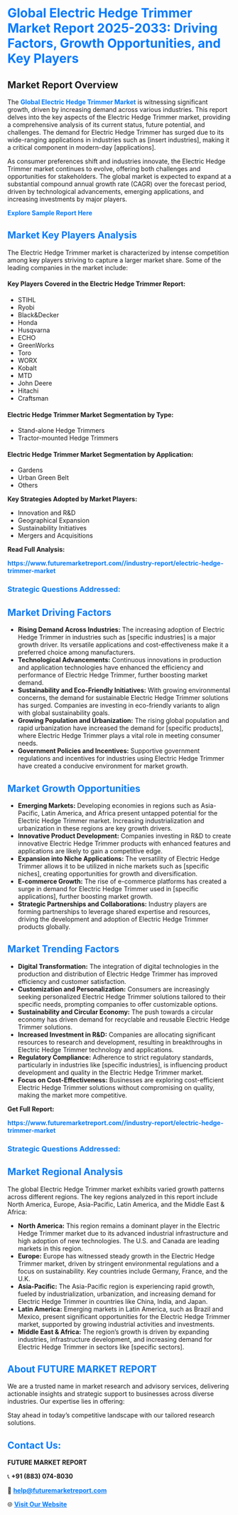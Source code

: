 <h1 style="color: #007BFF;">Global Electric Hedge Trimmer Market Report 2025-2033: Driving Factors, Growth Opportunities, and Key Players</h1>

<section id="overview">
<h2>Market Report Overview</h2>
<p>The <a href="https://www.futuremarketreport.com//industry-report/electric-hedge-trimmer-market" style="color: #007BFF; text-decoration: none;"><strong>Global Electric Hedge Trimmer Market</strong></a> is witnessing significant growth, driven by increasing demand across various industries. This report delves into the key aspects of the Electric Hedge Trimmer market, providing a comprehensive analysis of its current status, future potential, and challenges. The demand for Electric Hedge Trimmer has surged due to its wide-ranging applications in industries such as [insert industries], making it a critical component in modern-day [applications].</p>
<p>As consumer preferences shift and industries innovate, the Electric Hedge Trimmer market continues to evolve, offering both challenges and opportunities for stakeholders. The global market is expected to expand at a substantial compound annual growth rate (CAGR) over the forecast period, driven by technological advancements, emerging applications, and increasing investments by major players.</p>
</section>

<section id="overview">
<p><a href="https://www.futuremarketreport.com//request-sample/reportId=92407" style="color: #007BFF; text-decoration: none;"><strong>Explore Sample Report Here</strong></a></p>
</section>

<section id="key-players">
<h2 style="color: #007BFF;">Market Key Players Analysis</h2>
<p>The Electric Hedge Trimmer market is characterized by intense competition among key players striving to capture a larger market share. Some of the leading companies in the market include:</p>
<h4>Key Players Covered in the Electric Hedge Trimmer Report:</h4>
<ul><li>STIHL</li><li>Ryobi</li><li>Black&amp;Decker</li><li>Honda</li><li>Husqvarna</li><li>ECHO</li><li>GreenWorks</li><li>Toro</li><li>WORX</li><li>Kobalt</li><li>MTD</li><li>John Deere</li><li>Hitachi</li><li>Craftsman</li></ul>
<h4>Electric Hedge Trimmer Market Segmentation by Type:</h4>
<ul><li>Stand-alone Hedge Trimmers</li><li>Tractor-mounted Hedge Trimmers</li></ul>

<h4>Electric Hedge Trimmer Market Segmentation by Application:</h4>
<ul><li>Gardens</li><li>Urban Green Belt</li><li>Others</li></ul>
<p><strong>Key Strategies Adopted by Market Players:</strong></p>
<ul>
<li>Innovation and R&D</li>
<li>Geographical Expansion</li>
<li>Sustainability Initiatives</li>
<li>Mergers and Acquisitions</li>
</ul>
</section>

<section>
<p><strong>Read Full Analysis: </strong></p><a href="https://www.futuremarketreport.com//industry-report/electric-hedge-trimmer-market" style="color: #007BFF; text-decoration: none;"><strong>https://www.futuremarketreport.com//industry-report/electric-hedge-trimmer-market</strong></a>
<h3 style="color: #007BFF;">Strategic Questions Addressed:</h3>
</section>

<section id="driving-factors">
<h2 style="color: #007BFF;">Market Driving Factors</h2>
<ul>
<li><strong>Rising Demand Across Industries:</strong> The increasing adoption of Electric Hedge Trimmer in industries such as [specific industries] is a major growth driver. Its versatile applications and cost-effectiveness make it a preferred choice among manufacturers.</li>
<li><strong>Technological Advancements:</strong> Continuous innovations in production and application technologies have enhanced the efficiency and performance of Electric Hedge Trimmer, further boosting market demand.</li>
<li><strong>Sustainability and Eco-Friendly Initiatives:</strong> With growing environmental concerns, the demand for sustainable Electric Hedge Trimmer solutions has surged. Companies are investing in eco-friendly variants to align with global sustainability goals.</li>
<li><strong>Growing Population and Urbanization:</strong> The rising global population and rapid urbanization have increased the demand for [specific products], where Electric Hedge Trimmer plays a vital role in meeting consumer needs.</li>
<li><strong>Government Policies and Incentives:</strong> Supportive government regulations and incentives for industries using Electric Hedge Trimmer have created a conducive environment for market growth.</li>
</ul>
</section>

<section id="growth-opportunities">
<h2 style="color: #007BFF;">Market Growth Opportunities</h2>
<ul>
<li><strong>Emerging Markets:</strong> Developing economies in regions such as Asia-Pacific, Latin America, and Africa present untapped potential for the Electric Hedge Trimmer market. Increasing industrialization and urbanization in these regions are key growth drivers.</li>
<li><strong>Innovative Product Development:</strong> Companies investing in R&D to create innovative Electric Hedge Trimmer products with enhanced features and applications are likely to gain a competitive edge.</li>
<li><strong>Expansion into Niche Applications:</strong> The versatility of Electric Hedge Trimmer allows it to be utilized in niche markets such as [specific niches], creating opportunities for growth and diversification.</li>
<li><strong>E-commerce Growth:</strong> The rise of e-commerce platforms has created a surge in demand for Electric Hedge Trimmer used in [specific applications], further boosting market growth.</li>
<li><strong>Strategic Partnerships and Collaborations:</strong> Industry players are forming partnerships to leverage shared expertise and resources, driving the development and adoption of Electric Hedge Trimmer products globally.</li>
</ul>
</section>

<section id="trending-factors">
<h2 style="color: #007BFF;">Market Trending Factors</h2>
<ul>
<li><strong>Digital Transformation:</strong> The integration of digital technologies in the production and distribution of Electric Hedge Trimmer has improved efficiency and customer satisfaction.</li>
<li><strong>Customization and Personalization:</strong> Consumers are increasingly seeking personalized Electric Hedge Trimmer solutions tailored to their specific needs, prompting companies to offer customizable options.</li>
<li><strong>Sustainability and Circular Economy:</strong> The push towards a circular economy has driven demand for recyclable and reusable Electric Hedge Trimmer solutions.</li>
<li><strong>Increased Investment in R&D:</strong> Companies are allocating significant resources to research and development, resulting in breakthroughs in Electric Hedge Trimmer technology and applications.</li>
<li><strong>Regulatory Compliance:</strong> Adherence to strict regulatory standards, particularly in industries like [specific industries], is influencing product development and quality in the Electric Hedge Trimmer market.</li>
<li><strong>Focus on Cost-Effectiveness:</strong> Businesses are exploring cost-efficient Electric Hedge Trimmer solutions without compromising on quality, making the market more competitive.</li>
</ul>
</section>

<section>
<p><strong>Get Full Report: </strong></p><a href="https://www.futuremarketreport.com//industry-report/electric-hedge-trimmer-market" style="color: #007BFF; text-decoration: none;"><strong>https://www.futuremarketreport.com//industry-report/electric-hedge-trimmer-market</strong></a>
<h3 style="color: #007BFF;">Strategic Questions Addressed:</h3>
</section>


<section id="regional-analysis">
<h2 style="color: #007BFF;">Market Regional Analysis</h2>
<p>The global Electric Hedge Trimmer market exhibits varied growth patterns across different regions. The key regions analyzed in this report include North America, Europe, Asia-Pacific, Latin America, and the Middle East & Africa:</p>
<ul>
<li><strong>North America:</strong> This region remains a dominant player in the Electric Hedge Trimmer market due to its advanced industrial infrastructure and high adoption of new technologies. The U.S. and Canada are leading markets in this region.</li>
<li><strong>Europe:</strong> Europe has witnessed steady growth in the Electric Hedge Trimmer market, driven by stringent environmental regulations and a focus on sustainability. Key countries include Germany, France, and the U.K.</li>
<li><strong>Asia-Pacific:</strong> The Asia-Pacific region is experiencing rapid growth, fueled by industrialization, urbanization, and increasing demand for Electric Hedge Trimmer in countries like China, India, and Japan.</li>
<li><strong>Latin America:</strong> Emerging markets in Latin America, such as Brazil and Mexico, present significant opportunities for the Electric Hedge Trimmer market, supported by growing industrial activities and investments.</li>
<li><strong>Middle East & Africa:</strong> The region’s growth is driven by expanding industries, infrastructure development, and increasing demand for Electric Hedge Trimmer in sectors like [specific sectors].</li>
</ul>
</section>

<footer>
<h2 style="color: #007BFF;">About FUTURE MARKET REPORT</h2>
<p>We are a trusted name in market research and advisory services, delivering actionable insights and strategic support to businesses across diverse industries. Our expertise lies in offering:</p>

<p>Stay ahead in today’s competitive landscape with our tailored research solutions.</p>

<h2 style="color: #007BFF;">Contact Us:</h2>
<p><strong>FUTURE MARKET REPORT</strong></p>
<p>📞 <strong>+91 (883) 074-8030</strong></p>
<p>📧 <strong><a href="mailto:help@futuremarketreport.com" style="color: #007BFF;">help@futuremarketreport.com</a></strong></p>
<p>🌐 <strong><a href="https://www.futuremarketreport.com/" style="color: #007BFF;">Visit Our Website</a></strong></p>
</footer>